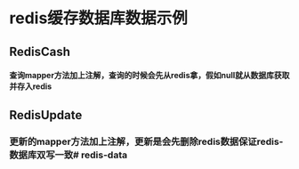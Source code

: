 # redis缓存数据库数据示例

## RedisCash
#### 查询mapper方法加上注解，查询的时候会先从redis拿，假如null就从数据库获取并存入redis

## RedisUpdate
### 更新的mapper方法加上注解，更新是会先删除redis数据保证redis-数据库双写一致# redis-data
